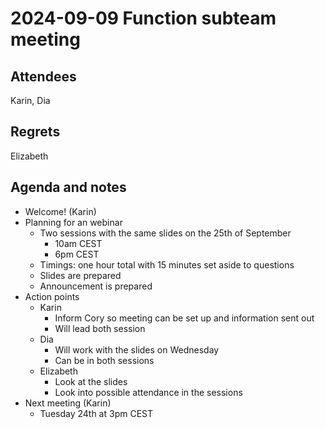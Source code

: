 # 2024-09-09 Function subteam meeting


## Attendees

Karin, Dia


## Regrets

Elizabeth


## Agenda and notes



* Welcome! (Karin)
* Planning for an webinar
    * Two sessions with the same slides on the 25th of September
        * 10am CEST
        * 6pm CEST
    * Timings: one hour total with 15 minutes set aside to questions 
    * Slides are prepared
    * Announcement is prepared
* Action points
    * Karin
        * Inform Cory so meeting can be set up and information sent out
        * Will lead both session
    * Dia
        * Will work with the slides on Wednesday
        * Can be in both sessions
    * Elizabeth
        * Look at the slides
        * Look into possible attendance in the sessions
* Next meeting (Karin)
    * Tuesday 24th at 3pm CEST

